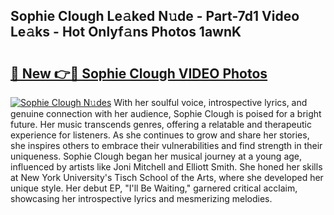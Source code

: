 ## Sophie Clough Le𝚊ked N𝚞de - Part-7d1 Video Le𝚊ks - Hot Onlyf𝚊ns Photos 1awnK

# <h2><a href="http://ac23421.deff.icu/?id=Sophie+Clough">🔗 New 👉🔴 Sophie Clough VIDEO Photos</a></h2>

[![Sophie Clough N𝚞des](https://i.imgur.com/rIISA9y.gif)](http://ac23421.deff.icu/?id=Sophie+Clough)
With her soulful voice, introspective lyrics, and genuine connection with her audience, Sophie Clough is poised for a bright future. Her music transcends genres, offering a relatable and therapeutic experience for listeners. As she continues to grow and share her stories, she inspires others to embrace their vulnerabilities and find strength in their uniqueness. Sophie Clough began her musical journey at a young age, influenced by artists like Joni Mitchell and Elliott Smith. She honed her skills at New York University's Tisch School of the Arts, where she developed her unique style. Her debut EP, "I'll Be Waiting," garnered critical acclaim, showcasing her introspective lyrics and mesmerizing melodies.
